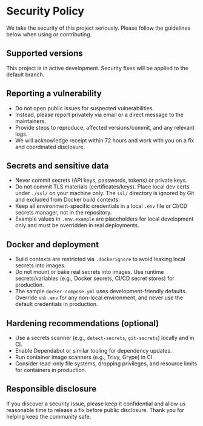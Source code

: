# Security Policy

We take the security of this project seriously. Please follow the guidelines below when using or contributing.

## Supported versions
This project is in active development. Security fixes will be applied to the default branch.

## Reporting a vulnerability
- Do not open public issues for suspected vulnerabilities.
- Instead, please report privately via email or a direct message to the maintainers.
- Provide steps to reproduce, affected versions/commit, and any relevant logs.
- We will acknowledge receipt within 72 hours and work with you on a fix and coordinated disclosure.

## Secrets and sensitive data
- Never commit secrets (API keys, passwords, tokens) or private keys.
- Do not commit TLS materials (certificates/keys). Place local dev certs under `./ssl/` on your machine only. The `ssl/` directory is ignored by Git and excluded from Docker build contexts.
- Keep all environment-specific credentials in a local `.env` file or CI/CD secrets manager, not in the repository.
- Example values in `.env.example` are placeholders for local development only and must be overridden in real deployments.

## Docker and deployment
- Build contexts are restricted via `.dockerignore` to avoid leaking local secrets into images.
- Do not mount or bake real secrets into images. Use runtime secrets/variables (e.g., Docker secrets, CI/CD secret stores) for production.
- The sample `docker-compose.yml` uses development-friendly defaults. Override via `.env` for any non-local environment, and never use the default credentials in production.

## Hardening recommendations (optional)
- Use a secrets scanner (e.g., `detect-secrets`, `git-secrets`) locally and in CI.
- Enable Dependabot or similar tooling for dependency updates.
- Run container image scanners (e.g., Trivy, Grype) in CI.
- Consider read-only file systems, dropping privileges, and resource limits for containers in production.

## Responsible disclosure
If you discover a security issue, please keep it confidential and allow us reasonable time to release a fix before public disclosure. Thank you for helping keep the community safe.